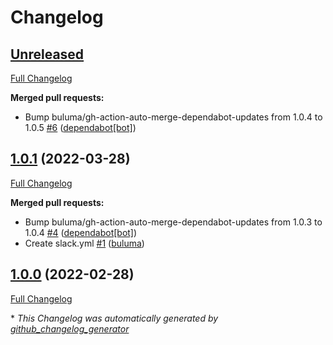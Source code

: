 # Changelog

## [Unreleased](https://github.com/buluma/ansible-role-rsyslog/tree/HEAD)

[Full Changelog](https://github.com/buluma/ansible-role-rsyslog/compare/1.0.1...HEAD)

**Merged pull requests:**

- Bump buluma/gh-action-auto-merge-dependabot-updates from 1.0.4 to 1.0.5 [\#6](https://github.com/buluma/ansible-role-rsyslog/pull/6) ([dependabot[bot]](https://github.com/apps/dependabot))

## [1.0.1](https://github.com/buluma/ansible-role-rsyslog/tree/1.0.1) (2022-03-28)

[Full Changelog](https://github.com/buluma/ansible-role-rsyslog/compare/1.0.0...1.0.1)

**Merged pull requests:**

- Bump buluma/gh-action-auto-merge-dependabot-updates from 1.0.3 to 1.0.4 [\#4](https://github.com/buluma/ansible-role-rsyslog/pull/4) ([dependabot[bot]](https://github.com/apps/dependabot))
- Create slack.yml [\#1](https://github.com/buluma/ansible-role-rsyslog/pull/1) ([buluma](https://github.com/buluma))

## [1.0.0](https://github.com/buluma/ansible-role-rsyslog/tree/1.0.0) (2022-02-28)

[Full Changelog](https://github.com/buluma/ansible-role-rsyslog/compare/4960f6127cff3ca9bd649cfbdd54e96f2890f098...1.0.0)



\* *This Changelog was automatically generated by [github_changelog_generator](https://github.com/github-changelog-generator/github-changelog-generator)*

